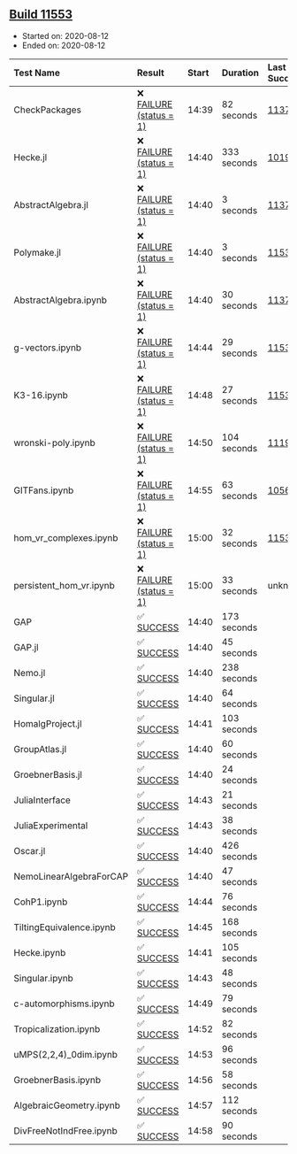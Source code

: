## [Build 11553](https://oscarci.mathematik.uni-kl.de/job/oscar/11553/)

* Started on: 2020-08-12
* Ended on: 2020-08-12

| Test Name    | Result | Start | Duration | Last Success | First Failure |
|:-------------|:-------|:------|:---------|:-------------|:--------------|
| CheckPackages | ❌ [FAILURE (status = 1)](https://oscarci.mathematik.uni-kl.de/job/oscar/11553/artifact/logs/build-11553/CheckPackages.log) | 14:39 | 82 seconds | [11376](https://oscarci.mathematik.uni-kl.de/job/oscar/11376/) | [11377](https://oscarci.mathematik.uni-kl.de/job/oscar/11377/) |
| Hecke.jl | ❌ [FAILURE (status = 1)](https://oscarci.mathematik.uni-kl.de/job/oscar/11553/artifact/logs/build-11553/Hecke.jl.log) | 14:40 | 333 seconds | [10197](https://oscarci.mathematik.uni-kl.de/job/oscar/10197/) | [10198](https://oscarci.mathematik.uni-kl.de/job/oscar/10198/) |
| AbstractAlgebra.jl | ❌ [FAILURE (status = 1)](https://oscarci.mathematik.uni-kl.de/job/oscar/11553/artifact/logs/build-11553/AbstractAlgebra.jl.log) | 14:40 | 3 seconds | [11376](https://oscarci.mathematik.uni-kl.de/job/oscar/11376/) | [11377](https://oscarci.mathematik.uni-kl.de/job/oscar/11377/) |
| Polymake.jl | ❌ [FAILURE (status = 1)](https://oscarci.mathematik.uni-kl.de/job/oscar/11553/artifact/logs/build-11553/Polymake.jl.log) | 14:40 | 3 seconds | [11532](https://oscarci.mathematik.uni-kl.de/job/oscar/11532/) | [11533](https://oscarci.mathematik.uni-kl.de/job/oscar/11533/) |
| AbstractAlgebra.ipynb | ❌ [FAILURE (status = 1)](https://oscarci.mathematik.uni-kl.de/job/oscar/11553/artifact/logs/build-11553/AbstractAlgebra.ipynb.log) | 14:40 | 30 seconds | [11376](https://oscarci.mathematik.uni-kl.de/job/oscar/11376/) | [11377](https://oscarci.mathematik.uni-kl.de/job/oscar/11377/) |
| g-vectors.ipynb | ❌ [FAILURE (status = 1)](https://oscarci.mathematik.uni-kl.de/job/oscar/11553/artifact/logs/build-11553/g-vectors.ipynb.log) | 14:44 | 29 seconds | [11532](https://oscarci.mathematik.uni-kl.de/job/oscar/11532/) | [11533](https://oscarci.mathematik.uni-kl.de/job/oscar/11533/) |
| K3-16.ipynb | ❌ [FAILURE (status = 1)](https://oscarci.mathematik.uni-kl.de/job/oscar/11553/artifact/logs/build-11553/K3-16.ipynb.log) | 14:48 | 27 seconds | [11532](https://oscarci.mathematik.uni-kl.de/job/oscar/11532/) | [11533](https://oscarci.mathematik.uni-kl.de/job/oscar/11533/) |
| wronski-poly.ipynb | ❌ [FAILURE (status = 1)](https://oscarci.mathematik.uni-kl.de/job/oscar/11553/artifact/logs/build-11553/wronski-poly.ipynb.log) | 14:50 | 104 seconds | [11192](https://oscarci.mathematik.uni-kl.de/job/oscar/11192/) | [11193](https://oscarci.mathematik.uni-kl.de/job/oscar/11193/) |
| GITFans.ipynb | ❌ [FAILURE (status = 1)](https://oscarci.mathematik.uni-kl.de/job/oscar/11553/artifact/logs/build-11553/GITFans.ipynb.log) | 14:55 | 63 seconds | [10566](https://oscarci.mathematik.uni-kl.de/job/oscar/10566/) | [10567](https://oscarci.mathematik.uni-kl.de/job/oscar/10567/) |
| hom_vr_complexes.ipynb | ❌ [FAILURE (status = 1)](https://oscarci.mathematik.uni-kl.de/job/oscar/11553/artifact/logs/build-11553/hom_vr_complexes.ipynb.log) | 15:00 | 32 seconds | [11532](https://oscarci.mathematik.uni-kl.de/job/oscar/11532/) | [11533](https://oscarci.mathematik.uni-kl.de/job/oscar/11533/) |
| persistent_hom_vr.ipynb | ❌ [FAILURE (status = 1)](https://oscarci.mathematik.uni-kl.de/job/oscar/11553/artifact/logs/build-11553/persistent_hom_vr.ipynb.log) | 15:00 | 33 seconds | unknown | unknown |
| GAP | ✅ [SUCCESS](https://oscarci.mathematik.uni-kl.de/job/oscar/11553/artifact/logs/build-11553/GAP.log) | 14:40 | 173 seconds |  |  |
| GAP.jl | ✅ [SUCCESS](https://oscarci.mathematik.uni-kl.de/job/oscar/11553/artifact/logs/build-11553/GAP.jl.log) | 14:40 | 45 seconds |  |  |
| Nemo.jl | ✅ [SUCCESS](https://oscarci.mathematik.uni-kl.de/job/oscar/11553/artifact/logs/build-11553/Nemo.jl.log) | 14:40 | 238 seconds |  |  |
| Singular.jl | ✅ [SUCCESS](https://oscarci.mathematik.uni-kl.de/job/oscar/11553/artifact/logs/build-11553/Singular.jl.log) | 14:40 | 64 seconds |  |  |
| HomalgProject.jl | ✅ [SUCCESS](https://oscarci.mathematik.uni-kl.de/job/oscar/11553/artifact/logs/build-11553/HomalgProject.jl.log) | 14:41 | 103 seconds |  |  |
| GroupAtlas.jl | ✅ [SUCCESS](https://oscarci.mathematik.uni-kl.de/job/oscar/11553/artifact/logs/build-11553/GroupAtlas.jl.log) | 14:40 | 60 seconds |  |  |
| GroebnerBasis.jl | ✅ [SUCCESS](https://oscarci.mathematik.uni-kl.de/job/oscar/11553/artifact/logs/build-11553/GroebnerBasis.jl.log) | 14:40 | 24 seconds |  |  |
| JuliaInterface | ✅ [SUCCESS](https://oscarci.mathematik.uni-kl.de/job/oscar/11553/artifact/logs/build-11553/JuliaInterface.log) | 14:43 | 21 seconds |  |  |
| JuliaExperimental | ✅ [SUCCESS](https://oscarci.mathematik.uni-kl.de/job/oscar/11553/artifact/logs/build-11553/JuliaExperimental.log) | 14:43 | 38 seconds |  |  |
| Oscar.jl | ✅ [SUCCESS](https://oscarci.mathematik.uni-kl.de/job/oscar/11553/artifact/logs/build-11553/Oscar.jl.log) | 14:40 | 426 seconds |  |  |
| NemoLinearAlgebraForCAP | ✅ [SUCCESS](https://oscarci.mathematik.uni-kl.de/job/oscar/11553/artifact/logs/build-11553/NemoLinearAlgebraForCAP.log) | 14:40 | 47 seconds |  |  |
| CohP1.ipynb | ✅ [SUCCESS](https://oscarci.mathematik.uni-kl.de/job/oscar/11553/artifact/logs/build-11553/CohP1.ipynb.log) | 14:44 | 76 seconds |  |  |
| TiltingEquivalence.ipynb | ✅ [SUCCESS](https://oscarci.mathematik.uni-kl.de/job/oscar/11553/artifact/logs/build-11553/TiltingEquivalence.ipynb.log) | 14:45 | 168 seconds |  |  |
| Hecke.ipynb | ✅ [SUCCESS](https://oscarci.mathematik.uni-kl.de/job/oscar/11553/artifact/logs/build-11553/Hecke.ipynb.log) | 14:41 | 105 seconds |  |  |
| Singular.ipynb | ✅ [SUCCESS](https://oscarci.mathematik.uni-kl.de/job/oscar/11553/artifact/logs/build-11553/Singular.ipynb.log) | 14:43 | 48 seconds |  |  |
| c-automorphisms.ipynb | ✅ [SUCCESS](https://oscarci.mathematik.uni-kl.de/job/oscar/11553/artifact/logs/build-11553/c-automorphisms.ipynb.log) | 14:49 | 79 seconds |  |  |
| Tropicalization.ipynb | ✅ [SUCCESS](https://oscarci.mathematik.uni-kl.de/job/oscar/11553/artifact/logs/build-11553/Tropicalization.ipynb.log) | 14:52 | 82 seconds |  |  |
| uMPS(2,2,4)_0dim.ipynb | ✅ [SUCCESS](https://oscarci.mathematik.uni-kl.de/job/oscar/11553/artifact/logs/build-11553/uMPS-2-2-4-_0dim.ipynb.log) | 14:53 | 96 seconds |  |  |
| GroebnerBasis.ipynb | ✅ [SUCCESS](https://oscarci.mathematik.uni-kl.de/job/oscar/11553/artifact/logs/build-11553/GroebnerBasis.ipynb.log) | 14:56 | 58 seconds |  |  |
| AlgebraicGeometry.ipynb | ✅ [SUCCESS](https://oscarci.mathematik.uni-kl.de/job/oscar/11553/artifact/logs/build-11553/AlgebraicGeometry.ipynb.log) | 14:57 | 112 seconds |  |  |
| DivFreeNotIndFree.ipynb | ✅ [SUCCESS](https://oscarci.mathematik.uni-kl.de/job/oscar/11553/artifact/logs/build-11553/DivFreeNotIndFree.ipynb.log) | 14:58 | 90 seconds |  |  |
